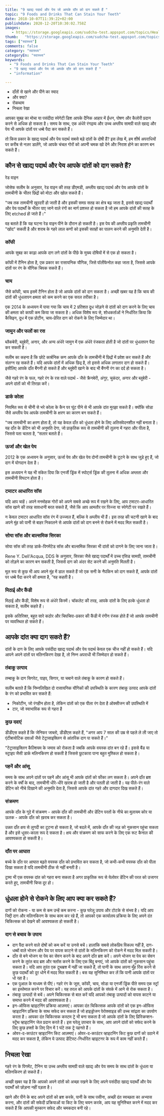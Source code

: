 ```yaml
---
title: "9 खाद्य पदार्थ और पेय जो आपके दाँत को दाग सकते हैं "
topic: "9 Foods and Drinks That Can Stain Your Teeth"
date: 2018-10-07T11:39:22+02:00
publishdate: 2020-12-20T10:30:02.758Z
images: 
   - https://storage.googleapis.com/sudcha-test.appspot.com/topics/Health/default-selection/10.jpg
thumb:   "https://storage.googleapis.com/sudcha-test.appspot.com/topics/Health/default-selection/thumb/10.jpg"
tags: ["स्वास्थ्य"]
comments: false
category: "स्वास्थ्य"
categoryEn: "स्वास्थ्य"
keywords: 
  - "9 Foods and Drinks That Can Stain Your Teeth"
  - "9 खाद्य पदार्थ और पेय जो आपके दाँत को दाग सकते हैं "
  - "information"

---
```

<ul> <li> दाँतों से खाने और पीने का स्वाद </li> <li> और क्या? </li> <li> रोकथाम </li> <li> निचला रेखा </li> </ul> <p> आपका सुबह का मोचा या पसंदीदा स्पेगेटी डिश आपके दैनिक आहार में ईंधन, पोषण और कैलोरी प्रदान करने से अधिक हो सकता है। समय के साथ, एक अंधेरे रंगद्रव्य और उच्च अम्लीय सामग्री वाले खाद्य और पेय भी आपके दांतों पर धब्बे पैदा कर सकते हैं। </p> <p> तो किस प्रकार के खाद्य पदार्थ और पेय पदार्थ सबसे बड़े दांतों के दोषी हैं? इस लेख में, हम शीर्ष अपराधियों पर करीब से नज़र डालेंगे, जो आपके चंचल गोरों को अपनी चमक खो देने और निराश होने का कारण बन सकते हैं। </p> <h2> कौन से खाद्य पदार्थ और पेय आपके दांतों को दाग सकते हैं? </H2 [] h3> रेड वाइन </h3> <p> जोसेफ सलीम के अनुसार, रेड वाइन की तरह डीएमडी, अम्लीय खाद्य पदार्थ और पेय आपके दांतों के तामचीनी के भीतर छिद्रों को मोटा और खोल सकते हैं। </p> <p> "जब तक तामचीनी खुरदरी हो जाती है और इसकी समग्र सतह का क्षेत्र बढ़ जाता है, इससे खाद्य पदार्थों और पेय पदार्थों के भीतर पाए जाने वाले रंगों का मार्ग प्रशस्त हो सकता है जो हम आपके दांतों की सतह के लिए etched हो जाते हैं।" </p> <p> वह बताते हैं कि यह घटना रेड वाइन पीने के दौरान हो सकती है। इस पेय की अम्लीय प्रकृति तामचीनी "खोद" सकती है और शराब के गहरे लाल कणों को इसकी सतहों का पालन करने की अनुमति देती है। </p> <h3> कॉफी </h3> <p> आपके सुबह का काढ़ा आपके दाग लगे दांतों के पीछे के मुख्य दोषियों में से एक हो सकता है। </p> <p> कॉफी में टैनिन होता है, एक प्रकार का रासायनिक यौगिक, जिसे पॉलीफेनोल कहा जाता है, जिससे आपके दांतों पर रंग के यौगिक चिपक सकते हैं। </p> <h3> चाय </h3> <p> जैसे कॉफी, चाय इसमें टैनिन होता है जो आपके दांतों को दाग सकता है। अच्छी खबर यह है कि चाय की दांतों की धुंधलापन क्षमता को कम करने का एक सरल तरीका है। </p> <p> एक 2014 के अध्ययन में पाया गया कि चाय में 2 प्रतिशत दूध जोड़ने से दांतों को दाग करने के लिए चाय की क्षमता को काफी कम किया जा सकता है। अधिक विशेष रूप से, शोधकर्ताओं ने निर्धारित किया कि कैसिइन, दूध में एक प्रोटीन, चाय-प्रेरित दाग को रोकने के लिए जिम्मेदार था। </p> <h3> जामुन और फलों का रस </h3> <p> ब्लैकबेरी, ब्लूबेरी, अनार, और अन्य अंधेरे जामुन में एक अंधेरे रंजकता होती है जो दांतों पर धुंधलापन पैदा कर सकती है। </p> <p> सलीम का कहना है कि छोटे कार्बनिक कण आपके दाँत के तामचीनी में छिद्रों में प्रवेश कर सकते हैं और संलग्न रह सकते हैं। यदि आपके दांतों में अधिक छिद्र है, तो इससे अधिक लगातार दाग हो सकते हैं। इसीलिए आपके दाँत बैंगनी हो सकते हैं और ब्लूबेरी खाने के बाद भी बैंगनी रंग का दर्द हो सकता है। </p> <p> जैसे गहरे रंग के फल, गहरे रंग के रस वाले पदार्थ - जैसे क्रैनबेरी, अंगूर, चुकंदर, अनार और ब्लूबेरी - अपने दांतों को भी तिरछा करें। </p> <h3> डार्क कोला </h3> <p> नियमित रूप से चीनी से भरे कोला के कैन पर घूंट पीने से भी आपके दांत मुरझा सकते हैं। क्योंकि सोडा जैसे अम्लीय पेय आपके तामचीनी के क्षरण का कारण बन सकते हैं। </p> <p> "जब तामचीनी का क्षरण होता है, तो यह केवल दाँत को धुंधला होने के लिए अतिसंवेदनशील नहीं बनाता है। यह दाँत के डेंटिन को भी अनुमति देगा, जो प्राकृतिक रूप से तामचीनी की तुलना में गहरा और पीला है, जिससे पता चलता है, ”सलार बताते हैं। </p> <h3> ऊर्जा और खेल पेय </h3> <p> 2012 के एक अध्ययन के अनुसार, ऊर्जा पेय और खेल पेय दोनों तामचीनी के टूटने के साथ जुड़े हुए हैं, जो दाग में योगदान देता है। </p> <p> इस अध्ययन ने यह भी संकेत दिया कि एनर्जी ड्रिंक में स्पोर्ट्स ड्रिंक की तुलना में अधिक अम्लता और तामचीनी विघटन होता है। </p> <h3> टमाटर आधारित सॉस </h3> <p> यदि आप चाहें। अपने मनमोहक गोरों को अपने सबसे अच्छे रूप में रखने के लिए, आप टमाटर-आधारित सॉस खाने की तरह सावधानी बरत सकते हैं, जैसे कि आप आमतौर पर पिज्जा या स्पेगेटी पर रखते हैं। </p> <p> न केवल टमाटर आधारित सॉस रंग में उज्ज्वल हैं, बल्कि वे अम्लीय भी हैं। इस तरह की चटनी खाने के बाद अपने मुंह को पानी से बाहर निकालने से आपके दांतों को दाग बनने से रोकने में मदद मिल सकती है। </p> <h3> सोया सॉस और बाल्समिक सिरका </h3> <p> सोया सॉस की तरह डार्क-पिगमेंटेड सॉस और बाल्समिक सिरका भी दांतों को दागने के लिए जाना जाता है। </p> <p> Rene Y. Dell'Acqua, DDS के अनुसार, सिरका जैसे खाद्य पदार्थों में उच्च एसिड सामग्री, तामचीनी को तोड़ने का कारण बन सकती है, जिससे दाग को अंदर सेट करने की अनुमति मिलती है। </p> <p> मूल रूप से कुछ भी आप अपने मुंह में डाल सकते हैं जो एक सनी के नैपकिन को दाग सकते हैं, आपके दांतों पर धब्बे पैदा करने की क्षमता है, ”वह कहती है। </p> <h3> मिठाई और कैंडी </h3> <p> मिठाई और कैंडी, विशेष रूप से अंधेरे किस्में। चॉकलेट की तरह, आपके दांतों के लिए हल्के धुंधला हो सकता है, सलीम कहते हैं। </p> <p> इसके अतिरिक्त, बहुत सारे कठोर और चिपचिपा-प्रकार की कैंडी में रंगीन रंजक होते हैं जो आपके तामचीनी पर व्यवस्थित हो सकते हैं। </p> <h2> आपके दांत क्या दाग सकते हैं? </h2> <p> दांतों के दाग के लिए आपके पसंदीदा खाद्य पदार्थ और पेय पदार्थ केवल एक चीज नहीं हो सकते हैं। यदि आपने अपने दांतों पर मलिनकिरण देखा है, तो निम्न अपराधी भी जिम्मेदार हो सकते हैं। </p> <h3> तंबाकू उत्पाद </h3> <p> तम्बाकू के दाग सिगरेट, पाइप, सिगार, या चबाने वाले तंबाकू के कारण हो सकते हैं। </p> <p> सलीम बताते हैं कि निम्नलिखित दो रासायनिक यौगिकों की उपस्थिति के कारण तंबाकू उत्पाद आपके दांतों के रंग को प्रभावित कर सकते हैं: </p> <ul> <li> निकोटीन, जो रंगहीन होता है, लेकिन दांतों को एक पीला रंग देता है ऑक्सीजन की उपस्थिति में </li> <li> टार, जो स्वाभाविक रूप से गहरा है </li> </ul> <h3> कुछ दवाएं </h3> डीडीएस कहते हैं कि जेनिफर जाब्लो, डीडीएस कहते हैं, "अगर आप 7 साल की उम्र से पहले ले ली जाए तो एंटीबायोटिक दवाओं जैसे टेट्रासाइक्लिन से आंतरिक दाग पा सकते हैं।" </p> <p> "टेट्रासाइक्लिन कैल्शियम के जमाव को रोकता है जबकि आपके वयस्क दांत बन रहे हैं। इससे बैंड या स्ट्राइप जैसी डार्क मलिनकिरण हो सकती है जिससे छुटकारा पाना बहुत मुश्किल हो सकता है। </p> <h3> पहनें और आंसू </h3> <p> समय के साथ अपने दांतों पर पहनें और आंसू भी आपके दांतों को फीका लग सकता है। अपने दाँत ब्रश करने के वर्षों के बाद, तामचीनी धीरे-धीरे खराब हो जाती है और पतली हो जाती है। यह पीले-रंग वाले डेंटिन को नीचे दिखाने की अनुमति देता है, जिससे आपके दांत गहरे और दागदार दिख सकते हैं। </p> <h3> संक्रमण </h3> <p> आपके दाँत के गूदे में संक्रमण - आपके दाँत की तामचीनी और डेंटिन परतों के नीचे का मुलायम कोर या ऊतक - आपके दाँत को ख़राब कर सकता है। </p> <p> उन्नत दाँत क्षय से लुगदी का टूटना हो सकता है, जो बदले में, आपके दाँत की जड़ को नुकसान पहुंचा सकता है और इसे धूसर-काला रूप दे सकता है। क्षय और संक्रमण को साफ करने के लिए एक रूट कैनाल की आवश्यकता हो सकती है। </p> <h3> दाँत पर आघात </h3> <p> बच्चे के दाँत पर आघात बढ़ते वयस्क दाँत को प्रभावित कर सकता है, जो कभी-कभी वयस्क दाँत को पीला दिखा सकता है यदि तामचीनी ठीक से नहीं बनती है। </p> <p> ट्रामा भी एक वयस्क दांत को गहरा बना सकता है अगर प्राकृतिक रूप से येलोवर डेंटिन की परत को उजागर करते हुए, तामचीनी चिप्स दूर हो। </p> <h2> धुंधला होने से रोकने के लिए आप क्या कर सकते हैं? </h2> <p> दागों को रोकना - या कम से कम उन्हें कम करना - कुछ घरेलू उपाय और टोटके से संभव है। यदि आप जिद्दी दाग ​​और मलिनकिरण के साथ काम कर रहे हैं, तो आपको एक कार्यालय प्रक्रिया के लिए अपने दंत चिकित्सक को देखने की आवश्यकता हो सकती है। </p> <h3> दाग से बचाव के उपाय </h3> <ul> <li> दाग पैदा करने वाले दोषों को कम करें या उनसे बचें। हालांकि सबसे लोकप्रिय विकल्प नहीं है, दाग-धब्बों वाले भोजन और पेय पर वापस काटने से दांतों के मलिनकिरण को रोकने में मदद मिल सकती है। </li> <li> दाँत से बने भोजन या पेय का सेवन करने के बाद अपने दाँत ब्रश करें। अपने भोजन या पेय का सेवन करने के तुरंत बाद ब्रश और फ्लॉस करने के लिए एक बिंदु बनाएं, जो आपके दांतों को नुकसान पहुंचा सकता है। यदि आप तुरंत एक टूथब्रश में नहीं जा सकते हैं, तो पानी के साथ अपना मुँह रिंस करने से कुछ पदार्थों को दूर धोने में मदद मिल सकती है। बस यह सुनिश्चित कर लें कि पानी आपके दांतों पर धो रहा है। </li> <li> एक पुआल के माध्यम से पीएं। गहरे रंग के जूस, कॉफी, चाय, सोडा या एनर्जी ड्रिंक पीते समय एक स्ट्रॉ का इस्तेमाल करने पर विचार करें। यह तरल को आपके दांतों के संपर्क में आने से रोक सकता है। </li> <li> तंबाकू उत्पादों से बचें। अपने चिकित्सक से बात करें यदि आपको तंबाकू उत्पादों को वापस काटने या समाप्त करने में मदद की आवश्यकता है। </li> <li> इन-ऑफिस व्हाइटनिंग प्रक्रिया आज़माएं। आपका दंत चिकित्सक आपके दांतों को एक इन-ऑफिस व्हाइटनिंग प्रक्रिया के साथ सफेद कर सकता है जो हाइड्रोजन पेरोक्साइड की उच्च सांद्रता का उपयोग करता है। आपका दंत चिकित्सक कस्टम ट्रे भी बना सकता है जो आपके दांतों के लिए प्रिस्क्रिप्शन-स्ट्रेंथ व्हाइटनिंग जेल प्रदान करते हैं। इस घरेलू उपचार के साथ, आप अपने दांतों को सफेद करने के लिए कुछ हफ्तों के लिए दिन में 1 घंटे तक ट्रे पहनते हैं। </li> <li> ओवर-द-काउंटर व्हाइटनिंग किट आज़माएं। ओवर-द-काउंटर व्हाइटनिंग किट कुछ दागों को उठाने में मदद कर सकता है, लेकिन ये उत्पाद डेंटिस्ट-निर्धारित व्हाइटनर के रूप में काम नहीं करते हैं। </li> </ul> <h2> निचला रेखा </h2> <p> गहरे रंग के पिगमेंट, टैनिन या उच्च अम्लीय सामग्री वाले खाद्य और पेय समय के साथ दांतों के धुंधला या मलिनकिरण हो सकते हैं। </p> <p> अच्छी खबर यह है कि आपको अपने दांतों को अच्छा रखने के लिए अपने पसंदीदा खाद्य पदार्थों और पेय पदार्थों को छोड़ना नहीं पड़ता है। </p> <p> खाने और पीने के बाद अपने दांतों को ब्रश करके, पानी के साथ पसीना, अच्छी दंत स्वच्छता का अभ्यास करना, और दांतों की सफेदी प्रक्रियाओं या किट के लिए चयन करके, आप यह सुनिश्चित करने में मदद कर सकते हैं कि आपकी मुस्कान सफेद और चमकदार बनी रहे। </P> 